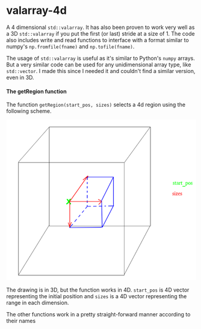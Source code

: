 # valarray-4d
A 4 dimensional `std::valarray`.
It has also been proven to work very well as a 3D `std::valarray` if you put the first (or last) stride at a size of 1.
The code also includes write and read functions to interface with a format similar to numpy's `np.fromfile(fname)` and `np.tofile(fname)`.

The usage of `std::valarray` is useful as it's similar to Python's `numpy` arrays. But a very similar code can be used for any unidimensional array type, like `std::vector`.
I made this since I needed it and couldn't find a similar version, even in 3D.

#### The getRegion function

The function `getRegion(start_pos, sizes)` selects a 4d region using the following scheme.

![getRegion](./getRegion.png)

The drawing is in 3D, but the function works in 4D. `start_pos` is 4D vector representing the initial position and `sizes` is a 4D vector representing the range in each dimension.

The other functions work in a pretty straight-forward manner according to their names 
